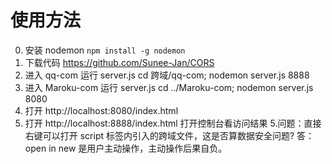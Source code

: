 # 使用方法

0. 安装 nodemon `npm install -g nodemon`  
1. 下载代码 https://github.com/Sunee-Jan/CORS
2. 进入 qq-com 运行 server.js cd 跨域/qq-com; nodemon server.js 8888
3. 进入 Maroku-com 运行 server.js cd ../Maroku-com; nodemon server.js 8080
4. 打开 http://localhost:8080/index.html
5. 打开 http://localhost:8888/index.html 打开控制台看访问结果 5.问题：直接右键可以打开 script 标签内引入的跨域文件，这是否算数据安全问题?
   答：open in new 是用户主动操作，主动操作后果自负。
